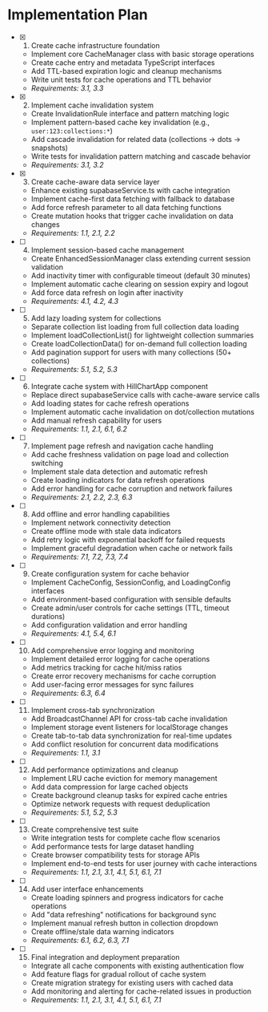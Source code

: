 # Implementation Plan

- [x] 1. Create cache infrastructure foundation
  - Implement core CacheManager class with basic storage operations
  - Create cache entry and metadata TypeScript interfaces
  - Add TTL-based expiration logic and cleanup mechanisms
  - Write unit tests for cache operations and TTL behavior
  - _Requirements: 3.1, 3.3_

- [x] 2. Implement cache invalidation system
  - Create InvalidationRule interface and pattern matching logic
  - Implement pattern-based cache key invalidation (e.g., `user:123:collections:*`)
  - Add cascade invalidation for related data (collections → dots → snapshots)
  - Write tests for invalidation pattern matching and cascade behavior
  - _Requirements: 3.1, 3.2_

- [x] 3. Create cache-aware data service layer
  - Enhance existing supabaseService.ts with cache integration
  - Implement cache-first data fetching with fallback to database
  - Add force refresh parameter to all data fetching functions
  - Create mutation hooks that trigger cache invalidation on data changes
  - _Requirements: 1.1, 2.1, 2.2_

- [ ] 4. Implement session-based cache management
  - Create EnhancedSessionManager class extending current session validation
  - Add inactivity timer with configurable timeout (default 30 minutes)
  - Implement automatic cache clearing on session expiry and logout
  - Add force data refresh on login after inactivity
  - _Requirements: 4.1, 4.2, 4.3_

- [ ] 5. Add lazy loading system for collections
  - Separate collection list loading from full collection data loading
  - Implement loadCollectionList() for lightweight collection summaries
  - Create loadCollectionData() for on-demand full collection loading
  - Add pagination support for users with many collections (50+ collections)
  - _Requirements: 5.1, 5.2, 5.3_

- [ ] 6. Integrate cache system with HillChartApp component
  - Replace direct supabaseService calls with cache-aware service calls
  - Add loading states for cache refresh operations
  - Implement automatic cache invalidation on dot/collection mutations
  - Add manual refresh capability for users
  - _Requirements: 1.1, 2.1, 6.1, 6.2_

- [ ] 7. Implement page refresh and navigation cache handling
  - Add cache freshness validation on page load and collection switching
  - Implement stale data detection and automatic refresh
  - Create loading indicators for data refresh operations
  - Add error handling for cache corruption and network failures
  - _Requirements: 2.1, 2.2, 2.3, 6.3_

- [ ] 8. Add offline and error handling capabilities
  - Implement network connectivity detection
  - Create offline mode with stale data indicators
  - Add retry logic with exponential backoff for failed requests
  - Implement graceful degradation when cache or network fails
  - _Requirements: 7.1, 7.2, 7.3, 7.4_

- [ ] 9. Create configuration system for cache behavior
  - Implement CacheConfig, SessionConfig, and LoadingConfig interfaces
  - Add environment-based configuration with sensible defaults
  - Create admin/user controls for cache settings (TTL, timeout durations)
  - Add configuration validation and error handling
  - _Requirements: 4.1, 5.4, 6.1_

- [ ] 10. Add comprehensive error logging and monitoring
  - Implement detailed error logging for cache operations
  - Add metrics tracking for cache hit/miss ratios
  - Create error recovery mechanisms for cache corruption
  - Add user-facing error messages for sync failures
  - _Requirements: 6.3, 6.4_

- [ ] 11. Implement cross-tab synchronization
  - Add BroadcastChannel API for cross-tab cache invalidation
  - Implement storage event listeners for localStorage changes
  - Create tab-to-tab data synchronization for real-time updates
  - Add conflict resolution for concurrent data modifications
  - _Requirements: 1.1, 3.1_

- [ ] 12. Add performance optimizations and cleanup
  - Implement LRU cache eviction for memory management
  - Add data compression for large cached objects
  - Create background cleanup tasks for expired cache entries
  - Optimize network requests with request deduplication
  - _Requirements: 5.1, 5.2, 5.3_

- [ ] 13. Create comprehensive test suite
  - Write integration tests for complete cache flow scenarios
  - Add performance tests for large dataset handling
  - Create browser compatibility tests for storage APIs
  - Implement end-to-end tests for user journey with cache interactions
  - _Requirements: 1.1, 2.1, 3.1, 4.1, 5.1, 6.1, 7.1_

- [ ] 14. Add user interface enhancements
  - Create loading spinners and progress indicators for cache operations
  - Add "data refreshing" notifications for background sync
  - Implement manual refresh button in collection dropdown
  - Create offline/stale data warning indicators
  - _Requirements: 6.1, 6.2, 6.3, 7.1_

- [ ] 15. Final integration and deployment preparation
  - Integrate all cache components with existing authentication flow
  - Add feature flags for gradual rollout of cache system
  - Create migration strategy for existing users with cached data
  - Add monitoring and alerting for cache-related issues in production
  - _Requirements: 1.1, 2.1, 3.1, 4.1, 5.1, 6.1, 7.1_